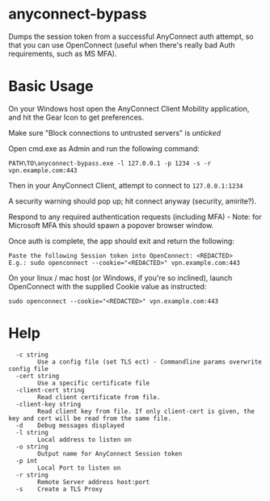 # anyconnect-bypass

Dumps the session token from a successful AnyConnect auth attempt, so that you can use OpenConnect (useful when there's really bad Auth requirements, such as MS MFA).

# Basic Usage

On your Windows host open the AnyConnect Client Mobility application, and hit the Gear Icon to get preferences.

Make sure "Block connections to untrusted servers" is *unticked*

Open cmd.exe as Admin and run the following command:

`PATH\TO\anyconnect-bypass.exe -l 127.0.0.1 -p 1234 -s -r vpn.example.com:443`

Then in your AnyConnect Client, attempt to connect to `127.0.0.1:1234`

A security warning should pop up; hit connect anyway (security, amirite?).

Respond to any required authentication requests (including MFA) - Note: for Microsoft MFA this should spawn a popover browser window.

Once auth is complete, the app should exit and return the following:

~~~
Paste the following Session token into OpenConnect: <REDACTED>
E.g.: sudo openconnect --cookie="<REDACTED>" vpn.example.com:443
~~~

On your linux / mac host (or Windows, if you're so inclined), launch OpenConnect with the supplied Cookie value as instructed:

`sudo openconnect --cookie="<REDACTED>" vpn.example.com:443`

# Help

~~~
  -c string
    	Use a config file (set TLS ect) - Commandline params overwrite config file
  -cert string
    	Use a specific certificate file
  -client-cert string
    	Read client certificate from file.
  -client-key string
    	Read client key from file. If only client-cert is given, the key and cert will be read from the same file.
  -d	Debug messages displayed
  -l string
    	Local address to listen on
  -o string
    	Output name for AnyConnect Session token
  -p int
    	Local Port to listen on
  -r string
    	Remote Server address host:port
  -s	Create a TLS Proxy
~~~